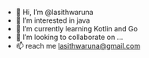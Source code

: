 - 👋 Hi, I’m @lasithwaruna
- 👀 I’m interested in java
- 🌱 I’m currently learning Kotlin and Go
- 💞️ I’m looking to collaborate on ...
- 📫 reach me lasithwaruna@gmail.com

<!---
lasithwaruna/lasithwaruna is a ✨ special ✨ repository because its `README.md` (this file) appears on your GitHub profile.
You can click the Preview link to take a look at your changes.
--->

